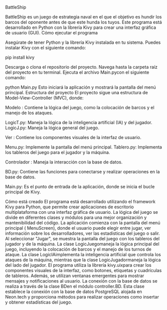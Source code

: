 BattleShip

BattleShip es un juego de estrategia naval en el que el objetivo es hundir los barcos del oponente antes de que este hunda los tuyos. Este programa está desarrollado en Python con la librería Kivy para crear una interfaz gráfica de usuario (GUI).
Cómo ejecutar el programa

Asegúrate de tener Python y la librería Kivy instalada en tu sistema. Puedes instalar Kivy con el siguiente comando:

pip install kivy

Descarga o clona el repositorio del proyecto.
Navega hasta la carpeta raíz del proyecto en tu terminal.
Ejecuta el archivo Main.pycon el siguiente comando:

python Main.py
Esto iniciará la aplicación y mostrará la pantalla del menú principal.
Estructura del proyecto
El proyecto sigue una estructura de Model-View-Controller (MVC), donde:

Modelo : Contiene la lógica del juego, como la colocación de barcos y el manejo de los ataques.

LogicT.py: Maneja la lógica de la inteligencia artificial (IA) y del jugador.
LogicJ.py: Maneja la lógica general del juego.


Ver : Contiene los componentes visuales de la interfaz de usuario.

Menu.py: Implemente la pantalla del menú principal.
Tablero.py: Implementa los tableros del juego para el jugador y la máquina.


Controlador : Maneja la interacción con la base de datos.

BD.py: Contiene las funciones para conectarse y realizar operaciones en la base de datos.


Main.py: Es el punto de entrada de la aplicación, donde se inicia el bucle principal de Kivy.

Cómo está creado
El programa está desarrollado utilizando el framework Kivy para Python, que permite crear aplicaciones de escritorio multiplataforma con una interfaz gráfica de usuario. La lógica del juego se divide en diferentes clases y módulos para una mejor organización y mantenibilidad del código.
La aplicación comienza con la pantalla del menú principal ( MenuScreen), donde el usuario puede elegir entre jugar, ver información sobre los desarrolladores, ver las estadísticas del juego o salir. Al seleccionar "Jugar", se muestra la pantalla del juego con los tableros del jugador y de la máquina.
La clase LogicJuegomaneja la lógica principal del juego, incluyendo la colocación de barcos y el manejo de los turnos de ataque. La clase LogicIAimplementa la inteligencia artificial que controla los ataques de la máquina, mientras que la clase LogicJugadormaneja la lógica del lado del jugador.
El programa utiliza la librería kivy.uixpara crear los componentes visuales de la interfaz, como botones, etiquetas y cuadrículas de tableros. Además, se utilizan ventanas emergentes para mostrar mensajes y notificaciones al usuario.
La conexión con la base de datos se realiza a través de la clase BDen el módulo controller.BD. Esta clase establece la conexión con la base de datos PostgreSQL alojada en Neon.tech y proporciona métodos para realizar operaciones como insertar y obtener estadísticas del juego.

